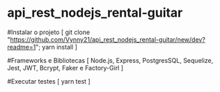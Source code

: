# api_rest_nodejs_rental-guitar

#Instalar o projeto
[
git clone "https://github.com/Vynny21/api_rest_nodejs_rental-guitar/new/dev?readme=1";
yarn install
]

#Frameworks e Bibliotecas
[
Node.js, Express, PostgresSQL, Sequelize, Jest, JWT, Bcrypt, Faker e Factory-Girl
]

#Executar testes
[
yarn test
]